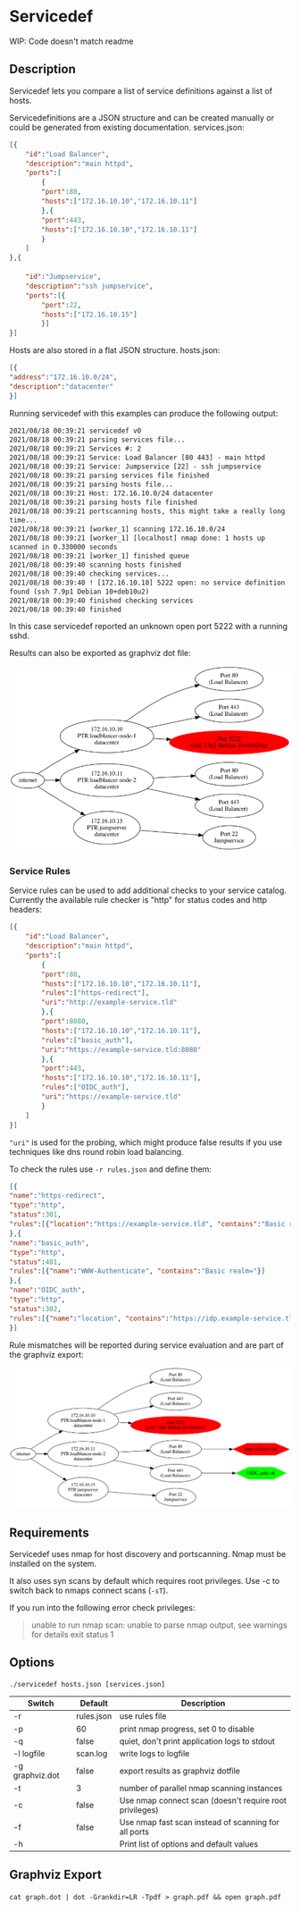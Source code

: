 # Servicedef

WIP: Code doesn't match readme

## Description

Servicedef lets you compare a list of service definitions against a list of hosts.

Servicedefinitions are a JSON structure and can be created manually or could be generated from existing documentation.
services.json:
```json
[{
	"id":"Load Balancer",
	"description":"main httpd",
	"ports":[
		{
		"port":80,
		"hosts":["172.16.10.10","172.16.10.11"]
		},{
		"port":443,
		"hosts":["172.16.10.10","172.16.10.11"]
		}
	]
},{

	"id":"Jumpservice",
	"description":"ssh jumpservice",
	"ports":[{
		"port":22,
		"hosts":["172.16.10.15"]
		}]
}]
```

Hosts are also stored in a flat JSON structure.
hosts.json:
```json
[{
"address":"172.16.10.0/24",
"description":"datacenter"
}]
```

Running servicedef with this examples can produce the following output:
```
2021/08/18 00:39:21 servicedef v0
2021/08/18 00:39:21 parsing services file...
2021/08/18 00:39:21 Services #: 2
2021/08/18 00:39:21 Service: Load Balancer [80 443] - main httpd
2021/08/18 00:39:21 Service: Jumpservice [22] - ssh jumpservice
2021/08/18 00:39:21 parsing services file finished
2021/08/18 00:39:21 parsing hosts file...
2021/08/18 00:39:21 Host: 172.16.10.0/24 datacenter
2021/08/18 00:39:21 parsing hosts file finished
2021/08/18 00:39:21 portscanning hosts, this might take a really long time...
2021/08/18 00:39:21 [worker_1] scanning 172.16.10.0/24
2021/08/18 00:39:21 [worker_1] [localhost] nmap done: 1 hosts up scanned in 0.330000 seconds
2021/08/18 00:39:21 [worker_1] finished queue
2021/08/18 00:39:40 scanning hosts finished
2021/08/18 00:39:40 checking services...
2021/08/18 00:39:40 ! [172.16.10.10] 5222 open: no service definition found (ssh 7.9p1 Debian 10+deb10u2)
2021/08/18 00:39:40 finished checking services
2021/08/18 00:39:40 finished
```

In this case servicedef reported an unknown open port 5222 with a running sshd.

Results can also be exported as graphviz dot file:

![Tree view of scan results](doc/example.png)

### Service Rules

Service rules can be used to add additional checks to your service catalog.
Currently the available rule checker is "http" for status codes and http headers:
```json
[{
	"id":"Load Balancer",
	"description":"main httpd",
	"ports":[
		{
		"port":80,
		"hosts":["172.16.10.10","172.16.10.11"],
		"rules":["https-redirect"],
		"uri":"http://example-service.tld"
		},{
		"port":8080,
		"hosts":["172.16.10.10","172.16.10.11"],
		"rules":["basic_auth"],
		"uri":"https://example-service.tld:8080"
		},{
		"port":443,
		"hosts":["172.16.10.10","172.16.10.11"],
		"rules":["OIDC_auth"],
		"uri":"https://example-service.tld"
		}
	]
}]
```
`"uri"` is used for the probing, which might produce false results if you use techniques like dns round robin load balancing.

To check the rules use `-r rules.json` and define them:
```json
[{
"name":"https-redirect",
"type":"http",
"status":301,
"rules":[{"location":"https://example-service.tld", "contains":"Basic realm="}]
},{
"name":"basic_auth",
"type":"http",
"status":401,
"rules":[{"name":"WWW-Authenticate", "contains":"Basic realm="}]
},{
"name":"OIDC_auth",
"type":"http",
"status":302,
"rules":[{"name":"location", "contains":"https://idp.example-service.tld"}]
}]
```

Rule mismatches will be reported during service evaluation and are part of the graphviz export:

![scan results with rules check](doc/example-rules.png)


## Requirements

Servicedef uses nmap for host discovery and portscanning.
Nmap must be installed on the system.

It also uses syn scans by default which requires root privileges.
Use -c to switch back to nmaps connect scans (`-sT`).

If you run into the following error check privileges:

> unable to run nmap scan: unable to parse nmap output, see warnings for details exit status 1

## Options

```
./servicedef hosts.json [services.json]
```

| Switch | Default | Description |
| --- | --- | --- |
| -r | rules.json | use rules file |
| -p | 60 | print nmap progress, set 0 to disable |
| -q | false | quiet, don't print application logs to stdout |
| -l logfile | scan.log | write logs to logfile |
| -g graphviz.dot | false | export results as graphviz dotfile |
| -t | 3 | number of parallel nmap scanning instances |
| -c | false | Use nmap connect scan (doesn't require root privileges) |
| -f | false | Use nmap fast scan instead of scanning for all ports |
| -h | | Print list of options and default values | 

## Graphviz Export
```cat graph.dot | dot -Grankdir=LR -Tpdf > graph.pdf && open graph.pdf```
